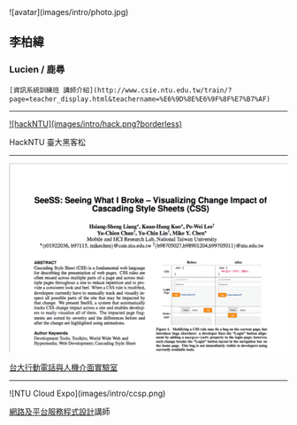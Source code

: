 <div class="row">
  <div class="span2">
    ![avatar](images/intro/photo.jpg)
  </div>
  <div class="span4">
    <h2>李柏緯</h2>
    <h3>Lucien / 鹿尋</h3>

    [資訊系統訓練班 講師介紹](http://www.csie.ntu.edu.tw/train/?page=teacher_display.html&teachername=%E6%9D%8E%E6%9F%8F%E7%B7%AF)
  </div>
</div>

---

<a href="#" class="image">
  ![hackNTU](images/intro/hack.png?borderless)
</a>

HackNTU 臺大黑客松

---

![SeeSS](images/intro/paper.png)

[台大行動電話與人機介面實驗室](http://ntumobile.org)

---

<div class="row">
  <div class="span5 centered">
    ![NTU Cloud Expo](images/intro/ccsp.png)
    
  </div>
</div>

[網路及平台服務程式設計](http://ccsp.ntumobile.org/)講師
